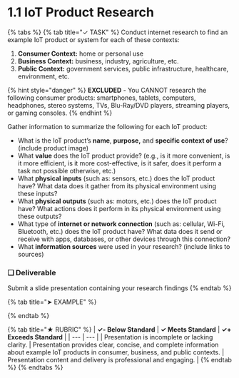 # 1.1 IoT Product Research

{% tabs %}
{% tab title="✓ TASK" %}
Conduct internet research to find an example IoT product or system for each of these contexts:

1. **Consumer Context:** home or personal use
2. **Business Context:** business, industry, agriculture, etc.
3. **Public Context:** government services, public infrastructure, healthcare, environment, etc.

{% hint style="danger" %}
**EXCLUDED** - You CANNOT research the following consumer products: smartphones, tablets, computers, headphones, stereo systems, TVs, Blu-Ray/DVD players, streaming players, or gaming consoles.
{% endhint %}

Gather information to summarize the following for each IoT product:

* What is the IoT product’s **name**, **purpose,** and **specific context of use**? \(include product image\)
* What **value** does the IoT product provide? \(e.g., is it more convenient, is it more efficient, is it more cost-effective, is it safer, does it perform a task not possible otherwise, etc.\)
* What **physical inputs** \(such as: sensors, etc.\) does the IoT product have? What data does it gather from its physical environment using these inputs?
* What **physical outputs** \(such as: motors, etc.\) does the IoT product have? What actions does it perform in its physical environment using these outputs?
* What type of **internet or network connection** \(such as: cellular, Wi-Fi, Bluetooth, etc.\) does the IoT product have? What data does it send or receive with apps, databases, or other devices through this connection?
* What **information sources** were used in your research? \(include links to sources\)

### **❏ Deliverable**

Submit a slide presentation containing your research findings
{% endtab %}

{% tab title="➤ EXAMPLE" %}

{% endtab %}

{% tab title="★ RUBRIC" %}
| **✓- Below Standard** | **✓ Meets Standard** | **✓+ Exceeds Standard** |
| --- | --- |
| Presentation is incomplete or lacking clarity. | Presentation provides clear, concise, and complete information about example IoT products in consumer, business, and public contexts. | Presentation content and delivery is professional and engaging. |
{% endtab %}
{% endtabs %}

